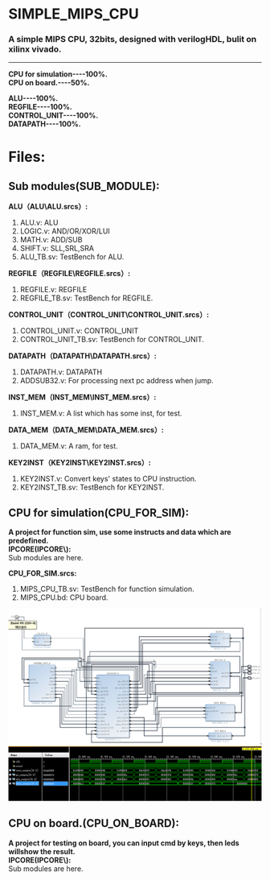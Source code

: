 # SIMPLE_MIPS_CPU
<h3>A simple MIPS CPU, 32bits, designed with verilogHDL, bulit on xilinx vivado.</h3>

***  

**CPU for simulation----100%.**   
**CPU on board.----50%.**  

**ALU----100%.**  
**REGFILE----100%.**  
**CONTROL_UNIT----100%.**  
**DATAPATH----100%.**

Files:  
=====

Sub modules(SUB_MODULE):
-----------
**ALU（ALU\ALU.srcs）:**  
1. ALU.v: ALU  
2. LOGIC.v: AND/OR/XOR/LUI    
3. MATH.v: ADD/SUB  
4. SHIFT.v: SLL,SRL,SRA  
5. ALU_TB.sv: TestBench for ALU.  

**REGFILE（REGFILE\REGFILE.srcs）:**  
1. REGFILE.v: REGFILE  
2. REGFILE_TB.sv: TestBench for REGFILE.

**CONTROL_UNIT（CONTROL_UNIT\CONTROL_UNIT.srcs）:**  
1. CONTROL_UNIT.v: CONTROL_UNIT  
2. CONTROL_UNIT_TB.sv: TestBench for CONTROL_UNIT.

**DATAPATH（DATAPATH\DATAPATH.srcs）:**  
1. DATAPATH.v: DATAPATH  
2. ADDSUB32.v: For processing next pc address when jump.  

**INST_MEM（INST_MEM\INST_MEM.srcs）:**  
1. INST_MEM.v: A list which has some inst, for test.    

**DATA_MEM（DATA_MEM\DATA_MEM.srcs）:**  
1. DATA_MEM.v: A ram, for test.   

**KEY2INST（KEY2INST\KEY2INST.srcs）:**  
1. KEY2INST.v: Convert keys' states to CPU instruction.     
2. KEY2INST_TB.sv: TestBench for KEY2INST.  

CPU for simulation(CPU_FOR_SIM):
-----------
**A project for function sim, use some instructs and data which are predefined.**  
**IPCORE(IPCORE\\):**  
Sub modules are here.  

**CPU_FOR_SIM.srcs:**  
1. MIPS_CPU_TB.sv: TestBench for function simulation.  
2. MIPS_CPU.bd: CPU board.

![](Image/1.png)  
![](Image/2.png)  

CPU on board.(CPU_ON_BOARD):
-----------
**A project for testing on board, you can input cmd by keys, then leds willshow the result.**  
**IPCORE(IPCORE\\):**  
Sub modules are here. 
